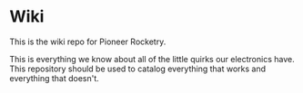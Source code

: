# Wiki
This is the wiki repo for Pioneer Rocketry. 

This is everything we know about all of the little quirks our electronics have. This repository should be used to catalog everything that works and everything that doesn't. 
